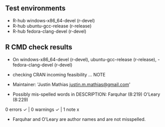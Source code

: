 ## Test environments
- R-hub windows-x86_64-devel (r-devel)
- R-hub ubuntu-gcc-release (r-release)
- R-hub fedora-clang-devel (r-devel)

## R CMD check results
- On windows-x86_64-devel (r-devel), ubuntu-gcc-release (r-release), - fedora-clang-devel (r-devel)
- checking CRAN incoming feasibility ... NOTE
- Maintainer: 'Justin Mathias <justin.m.mathias@gmail.com>'
  
- Possibly mis-spelled words in DESCRIPTION:
    Farquhar (8:219)
    O'Leary (8:229)

0 errors ✓ | 0 warnings ✓ | 1 note x

- Farquhar and O'Leary are author names and are not misspelled.
